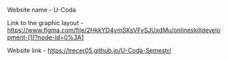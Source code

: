 Website name - U-Coda

Link to the graphic layout - https://www.figma.com/file/2HkkYD4vmSKsVFySJUxdMu/onlineskilldevelopment-(1)?node-id=0%3A1

Website link - https://trecer05.github.io/U-Coda-Semestr/
